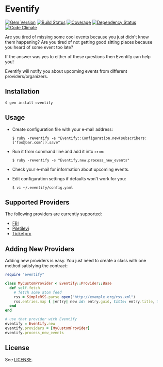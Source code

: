# Eventify
[![Gem Version](https://badge.fury.io/rb/eventify.png)](http://badge.fury.io/rb/eventify)
[![Build Status](https://api.travis-ci.org/jarmo/eventify.png)](http://travis-ci.org/jarmo/eventify)
[![Coverage](https://coveralls.io/repos/jarmo/eventify/badge.png?branch=master)](https://coveralls.io/r/jarmo/eventify)
[![Dependency Status](https://gemnasium.com/jarmo/eventify.png)](https://gemnasium.com/jarmo/eventify)
[![Code Climate](https://codeclimate.com/github/jarmo/eventify.png)](https://codeclimate.com/github/jarmo/eventify)

Are you tired of missing some cool events because you just didn't know them
happening? Are you tired of not getting good sitting places because you heard
of some event too late?

If the answer was yes to either of these questions then Eventify can help you!

Eventify will notify you about upcoming events from different
providers/organizers.

## Installation

    $ gem install eventify

## Usage

* Create configuration file with your e-mail address:

    `$ ruby -reventify -e "Eventify::Configuration.new(subscribers: ['foo@bar.com']).save"`

* Run it from command line and add it into `cron`:

    `$ ruby -reventify -e "Eventify.new.process_new_events"`

* Check your e-mail for information about upcoming events.

* Edit configuration settings if defaults won't work for you:
    
     `$ vi ~/.eventify/config.yaml`

## Supported Providers

The following providers are currently supported:

* [FBI](http://fbi.ee)
* [Piletilevi](http://www.piletilevi.ee/)
* [Ticketpro](http://www.ticketpro.ee/)

## Adding New Providers

Adding new providers is easy. You just need to create a class with one method
satisfying the contract:

```ruby
require "eventify"

class MyCustomProvider < Eventify::Provider::Base
  def self.fetch
    # fetch some atom feed
    rss = SimpleRSS.parse open("http://example.org/rss.xml")
    rss.entries.map { |entry| new id: entry.guid, title: entry.title, link: entry.link, date: entry.pubDate }
  end
end

# use that provider with Eventify
eventify = Eventify.new
eventify.providers = [MyCustomProvider]
eventify.process_new_events
```

## License

See [LICENSE](https://github.com/jarmo/eventify/blob/master/LICENSE).
